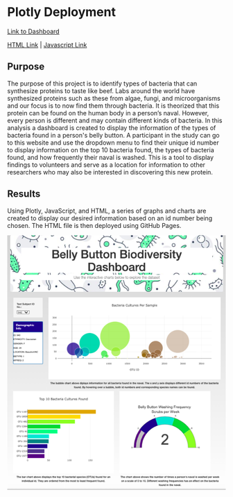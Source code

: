 # Plotly Deployment
[Link to Dashboard](https://c-geisel.github.io/Plotly_Deployment/)

[HTML Link](https://github.com/c-geisel/Plotly_Deployment/blob/main/index.html) | [Javascript Link](https://github.com/c-geisel/Plotly_Deployment/blob/main/charts.js)

## Purpose
The purpose of this project is to identify types of bacteria that can synthesize proteins to taste like beef. Labs around the world have synthesized proteins such as these from algae, fungi, and microorganisms and our focus is to now find them through bacteria. It is theorized that this protein can be found on the human body in a person’s naval. However, every person is different and may contain different kinds of bacteria. In this analysis a dashboard is created to display the information of the types of bacteria found in a person's belly button. A participant in the study can go to this website and use the dropdown menu to find their unique id number to display information on the top 10 bacteria found, the types of bacteria found, and how frequently their naval is washed. This is a tool to display findings to volunteers and serve as a location for information to other researchers who may also be interested in discovering this new protein. 

## Results
Using Plotly, JavaScript, and HTML, a series of graphs and charts are created to display our desired information based on an id number being chosen. The HTML file is then deployed using GitHub Pages. 

![Plotly_Dashboard.png](Images/Plotly_Dashboard.png)

